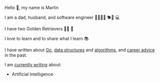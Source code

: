 Hello 👋, my name is Martin

I am a dad, husband, and software engineer 👨👩👧👧 🐕🦮 💻

I have two Golden Retrievers 🦮🦮 💞

I love to learn and to share what I learn 📚

I have written about [Go](https://www.martincartledge.io/tags/go), [data structures](https://www.martincartledge.io/posts/the-array-data-structure) and [algorithms](https://www.martincartledge.io/posts/time-complexity-space-complexity-and-big-o-notation), and [career advice](https://www.martincartledge.io/tags/interviewing) in the past.

I am [currently writing](https://martincartledge.io) about:

- Artificial Intelligence
